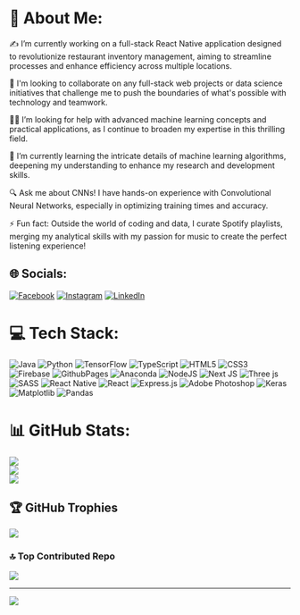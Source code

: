 # 💫 About Me:
✍️ I’m currently working on a full-stack React Native application designed to revolutionize restaurant inventory management, aiming to streamline processes and enhance efficiency across multiple locations.

🌟 I'm looking to collaborate on any full-stack web projects or data science initiatives that challenge me to push the boundaries of what's possible with technology and teamwork.

🙋‍♂️ I’m looking for help with advanced machine learning concepts and practical applications, as I continue to broaden my expertise in this thrilling field.

🚀 I’m currently learning the intricate details of machine learning algorithms, deepening my understanding to enhance my research and development skills.

🔍 Ask me about CNNs! I have hands-on experience with Convolutional Neural Networks, especially in optimizing training times and accuracy.

⚡ Fun fact: Outside the world of coding and data, I curate Spotify playlists, merging my analytical skills with my passion for music to create the perfect listening experience!

## 🌐 Socials:
[![Facebook](https://img.shields.io/badge/Facebook-%231877F2.svg?logo=Facebook&logoColor=white)](https://facebook.com/gedenidzen) [![Instagram](https://img.shields.io/badge/Instagram-%23E4405F.svg?logo=Instagram&logoColor=white)](https://instagram.com/_ngedenidze) [![LinkedIn](https://img.shields.io/badge/LinkedIn-%230077B5.svg?logo=linkedin&logoColor=white)](https://linkedin.com/in/ngedenidze) 

# 💻 Tech Stack:
![Java](https://img.shields.io/badge/java-%23ED8B00.svg?style=for-the-badge&logo=openjdk&logoColor=white) ![Python](https://img.shields.io/badge/python-3670A0?style=for-the-badge&logo=python&logoColor=ffdd54) ![TensorFlow](https://img.shields.io/badge/TensorFlow-%23FF6F00.svg?style=for-the-badge&logo=TensorFlow&logoColor=white) ![TypeScript](https://img.shields.io/badge/typescript-%23007ACC.svg?style=for-the-badge&logo=typescript&logoColor=white) ![HTML5](https://img.shields.io/badge/html5-%23E34F26.svg?style=for-the-badge&logo=html5&logoColor=white) ![CSS3](https://img.shields.io/badge/css3-%231572B6.svg?style=for-the-badge&logo=css3&logoColor=white) ![Firebase](https://img.shields.io/badge/firebase-%23039BE5.svg?style=for-the-badge&logo=firebase) ![GithubPages](https://img.shields.io/badge/github%20pages-121013?style=for-the-badge&logo=github&logoColor=white) ![Anaconda](https://img.shields.io/badge/Anaconda-%2344A833.svg?style=for-the-badge&logo=anaconda&logoColor=white) ![NodeJS](https://img.shields.io/badge/node.js-6DA55F?style=for-the-badge&logo=node.js&logoColor=white) ![Next JS](https://img.shields.io/badge/Next-black?style=for-the-badge&logo=next.js&logoColor=white) ![Three js](https://img.shields.io/badge/threejs-black?style=for-the-badge&logo=three.js&logoColor=white) ![SASS](https://img.shields.io/badge/SASS-hotpink.svg?style=for-the-badge&logo=SASS&logoColor=white) ![React Native](https://img.shields.io/badge/react_native-%2320232a.svg?style=for-the-badge&logo=react&logoColor=%2361DAFB) ![React](https://img.shields.io/badge/react-%2320232a.svg?style=for-the-badge&logo=react&logoColor=%2361DAFB) ![Express.js](https://img.shields.io/badge/express.js-%23404d59.svg?style=for-the-badge&logo=express&logoColor=%2361DAFB) ![Adobe Photoshop](https://img.shields.io/badge/adobe%20photoshop-%2331A8FF.svg?style=for-the-badge&logo=adobe%20photoshop&logoColor=white) ![Keras](https://img.shields.io/badge/Keras-%23D00000.svg?style=for-the-badge&logo=Keras&logoColor=white) ![Matplotlib](https://img.shields.io/badge/Matplotlib-%23ffffff.svg?style=for-the-badge&logo=Matplotlib&logoColor=black) ![Pandas](https://img.shields.io/badge/pandas-%23150458.svg?style=for-the-badge&logo=pandas&logoColor=white)
# 📊 GitHub Stats:
![](https://github-readme-stats.vercel.app/api?username=ngedenidze&theme=dark&hide_border=false&include_all_commits=true&count_private=true)<br/>
![](https://github-readme-streak-stats.herokuapp.com/?user=ngedenidze&theme=dark&hide_border=false)<br/>
![](https://github-readme-stats.vercel.app/api/top-langs/?username=ngedenidze&theme=dark&hide_border=false&include_all_commits=true&count_private=true&layout=compact)

## 🏆 GitHub Trophies
![](https://github-profile-trophy.vercel.app/?username=ngedenidze&theme=radical&no-frame=false&no-bg=false&margin-w=4)

### 🔝 Top Contributed Repo
![](https://github-contributor-stats.vercel.app/api?username=ngedenidze&limit=5&theme=dark&combine_all_yearly_contributions=true)

---
[![](https://visitcount.itsvg.in/api?id=ngedenidze&icon=0&color=0)](https://visitcount.itsvg.in)

<!-- Proudly created with GPRM ( https://gprm.itsvg.in ) -->
